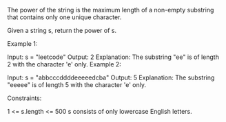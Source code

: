 The power of the string is the maximum length of a non-empty substring that contains only one unique character.

Given a string s, return the power of s.

 

Example 1:

Input: s = "leetcode"
Output: 2
Explanation: The substring "ee" is of length 2 with the character 'e' only.
Example 2:

Input: s = "abbcccddddeeeeedcba"
Output: 5
Explanation: The substring "eeeee" is of length 5 with the character 'e' only.
 

Constraints:

1 <= s.length <= 500
s consists of only lowercase English letters.